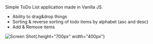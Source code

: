 Simple ToDo List application made in Vanilla JS. 
- Ability to drag&drop things
- Sorting & reverse sorting of todo items by alphabet (asc and desc)
- Add & Remove items

![Screen Shot](https://github.com/hnariman/todo_list/blob/master/todolist.png){:height="700px" width="400px"}
